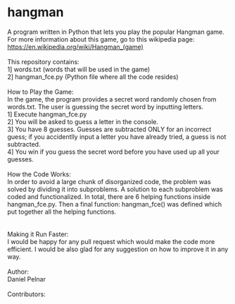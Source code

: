 # hangman
A program written in Python that lets you play the popular Hangman game. For more information about this game, go to this wikipedia page: https://en.wikipedia.org/wiki/Hangman_(game)
\
\
This repository contains:
\
1] words.txt  (words that will be used in the game)\
2] hangman_fce.py  (Python file where all the code resides)
\
\
How to Play the Game:
\
In the game, the program provides a secret word randomly chosen from words.txt. The user is guessing the secret word by inputting letters.
\
1] Execute hangman_fce.py\
2] You will be asked to guess a letter in the console.\
3] You have 8 guesses. Guesses are subtracted ONLY for an incorrect guess; if you accidentlly input a letter you have already tried, a guess is not subtracted.\
4] You win if you guess the secret word before you have used up all your guesses.
\
\
How the Code Works:
\
In order to avoid a large chunk of disorganized code, the problem was solved by dividing it into subproblems. A solution to each subproblem was coded and functionalized. In total, there are 6 helping functions inside hangman_fce.py. Then a final function: hangman_fce() was defined which put together all the helping functions.  
\
\
Making it Run Faster:
\
I would be happy for any pull request which would make the code more efficient. I would be also glad for any suggestion on how to improve it in any way.
\
\
Author:
\
Daniel Pelnar
\
\
Contributors:
